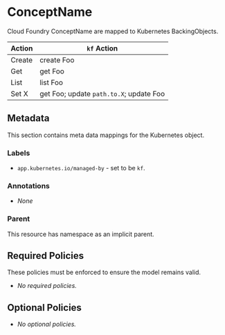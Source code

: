 # ConceptName

<!--
Enter an English description of the concept here and a rough explanation of how
it's mapped to the Kubernetes model.
-->

Cloud Foundry ConceptName are mapped to Kubernetes BackingObjects.

<!--
Populate this table with the action available on the Cloud controller in the
Action column and the Kubernetes verb and noun in the right hand column.

If an action is not supported in kf, denote it with _not_mapped_.

This table is useful for designing RBAC.
-->
| Action | `kf` Action |
|--------|-------------|
| Create | create Foo |
| Get | get Foo |
| List | list Foo |
| Set X | get Foo; update `path.to.X`; update Foo |

## Metadata

This section contains meta data mappings for the Kubernetes object.

### Labels

<!--
This list is filled with the valid labels kf supports on the object.
-->

* `app.kubernetes.io/managed-by` - set to be `kf`.

### Annotations

<!--
This list is filled with the annotations kf supports on the object.
-->

* _None_

### Parent

<!--
Make notes here about what the ownership of this object should be to ensure a
clean lifecycle.
-->

This resource has namespace as an implicit parent.

## Required Policies

<!--
Make notes here about policies (webhooks) that should be run when an object is
created/updated to ensure it remains valid.
-->

These policies must be enforced to ensure the model remains valid.

* _No required policies._

## Optional Policies

<!--
Make notes here about policies (webhooks) that could be enabled/added in certain
situations to enhance customer experience.

For example, there could be a policy that only docker images from certain
repositories can be allowed to run.
-->

* _No optional policies._
